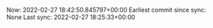 Now: 2022-02-27 18:42:50.845797+00:00 Earliest commit since sync: None Last sync: 2022-02-27 18:25:33+00:00
